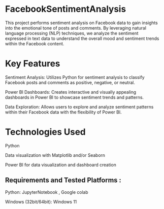 # FacebookSentimentAnalysis


This project performs sentiment analysis on Facebook data to gain insights into the emotional tone of posts and comments. By leveraging natural language processing (NLP) techniques, we analyze the sentiment expressed in text data to understand the overall mood and sentiment trends within the Facebook content.

# Key Features
Sentiment Analysis: Utilizes Python for sentiment analysis to classify Facebook posts and comments as positive, negative, or neutral.

Power BI Dashboards: Creates interactive and visually appealing dashboards in Power BI to showcase sentiment trends and patterns.

Data Exploration: Allows users to explore and analyze sentiment patterns within their Facebook data with the flexibility of Power BI.

# Technologies Used
Python

Data visualization with Matplotlib and/or Seaborn

Power BI for data visualization and dashboard creation


## Requirements and Tested Platforms :

Python: JupyterNotebook , Google colab

Windows (32bit/64bit): Windows 11
